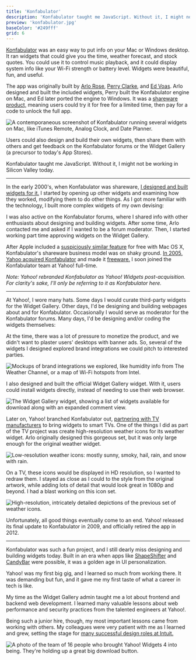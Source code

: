 ```yaml
---
title: 'Konfabulator'
description: 'Konfabulator taught me JavaScript. Without it, I might not be working in Silicon Valley today.'
preview: 'konfabulator.jpg'
baseColor: '#249fff'
grid: 6
---
```


[Konfabulator](https://en.wikipedia.org/wiki/Konfabulator) was an easy way to put info on your Mac or Windows desktop. It ran widgets that could give you the time, weather forecast, and stock quotes. You could use it to control music playback, and it could display system info like your Wi-Fi strength or battery level. Widgets were beautiful, fun, and useful.

The app was originally built by [Arlo Rose](https://twitter.com/Arlo), [Perry Clarke](https://twitter.com/perryclarke), and [Ed Voas](https://twitter.com/FieryRobot). Arlo designed and built the included widgets, Perry built the Konfabulator engine on Mac, and Ed later ported the engine to Windows. It was a [shareware product,](https://en.wikipedia.org/wiki/Shareware) meaning users could try it for free for a limited time, then pay for a code to unlock the full app.

![A contemporaneous screenshot of Konfabulator running several widgets on Mac, like iTunes Remote, Analog Clock, and Date Planner.](projects/konfabulator/konfabulator-mac.png "5120x3072xno-rounding")

Users could also design and build their own widgets, then share them with others and get feedback on the Konfabulator forums or the Widget Gallery (a precursor to today's App Stores).

Konfabulator taught me JavaScript. Without it, I might not be working in Silicon Valley today.

---

In the early 2000's, when Konfabulator was shareware, [I designed and built widgets for it.](https://rickyromero.com/widgets/) I started by opening up other widgets and examining how they worked, modifying them to do other things. As I got more familiar with the technology, I built more complex widgets of my own devising:

<Player uses="projects/konfabulator/my-widgets" width="1920" height="1080" />

I was also active on the Konfabulator forums, where I shared info with other enthusiasts about designing and building widgets. After some time, Arlo contacted me and asked if I wanted to be a forum moderator. Then, I started working part time approving widgets on the Widget Gallery.

After Apple included a [suspiciously similar feature](https://arstechnica.com/gadgets/2005/04/macosx-10-4/17/#main) for free with Mac OS X, Konfabulator's shareware business model was on shaky ground. [In 2005, Yahoo acquired Konfabulator](https://www.nbcnews.com/id/wbna8698785) and made it [freeware.](https://en.wikipedia.org/wiki/Freeware) I soon joined the Konfabulator team at Yahoo! full-time.

<Smaller>*Note: Yahoo! rebranded Konfabulator as Yahoo! Widgets post-acquisition. For clarity's sake, I'll only be referring to it as Konfabulator here.*</Smaller>

---

At Yahoo!, I wore many hats. Some days I would curate third-party widgets for the Widget Gallery. Other days, I'd be designing and building webpages about and for Konfabulator. Occasionally I would serve as moderator for the Konfabulator forums. Many days, I'd be designing and/or coding the widgets themselves:

<Player uses="projects/konfabulator/work-widgets" width="1920" height="1080" />

At the time, there was a lot of pressure to monetize the product, and we didn't want to plaster users' desktops with banner ads. So, several of the widgets I designed explored brand integrations we could pitch to interested parties.

![Mockups of brand integrations we explored, like humidity info from The Weather Channel, or a map of Wi-Fi hotspots from Intel.](projects/konfabulator/brand-integrations.png "5120x2880xno-rounding")

I also designed and built the official Widget Gallery widget. With it, users could install widgets directly, instead of needing to use their web browser.

![The Widget Gallery widget, showing a list of widgets available for download along with an expanded comment view.](projects/konfabulator/widget-gallery.png "5120x3072")

Later on, Yahoo! branched Konfabulator out, [partnering with TV manufacturers](https://en.wikipedia.org/wiki/Yahoo!_Smart_TV) to bring widgets to smart TVs. One of the things I did as part of the TV project was create high-resolution weather icons for its weather widget. Arlo originally designed this gorgeous set, but it was only large enough for the original weather widget.

![Low-resolution weather icons: mostly sunny, smoky, hail, rain, and snow with rain.](projects/konfabulator/weather-low-res.png "5120x1400xno-rounding")

On a TV, these icons would be displayed in HD resolution, so I wanted to redraw them. I stayed as close as I could to the style from the original artwork, while adding lots of detail that would look great in 1080p and beyond. I had a blast working on this icon set.

![High-resolution, intricately detailed depictions of the previous set of weather icons.](projects/konfabulator/weather-hi-res.png "7680x4152xno-rounding")

Unfortunately, all good things eventually come to an end. Yahoo! released its final update to Konfabulator in 2009, and officially retired the app in 2012.

---

Konfabulator was such a fun project, and I still dearly miss designing and building widgets today. Built in an era when apps like [ShapeShifter](https://web.archive.org/web/20051102000942/http://www.unsanity.com/haxies/shapeshifter) and [CandyBar](https://en.wikipedia.org/wiki/CandyBar) were possible, it was a golden age in UI personalization.

Yahoo! was my first big gig, and I learned so much from working there. It was demanding but fun, and it gave me my first taste of what a career in tech is like.

My time as the Widget Gallery admin taught me a lot about frontend and backend web development. I learned many valuable lessons about web performance and security practices from the talented engineers at Yahoo!.

Being such a junior hire, though, my most important lessons came from working with others. My colleagues were very patient with me as I learned and grew, setting the stage for [many successful design roles at Intuit.](/#things-i-ve-done)

![A photo of the team of 16 people who brought Yahoo! Widgets 4 into being. They're holding up a great big download button.](projects/konfabulator/konfabulator-team.jpg "3008x2000")

